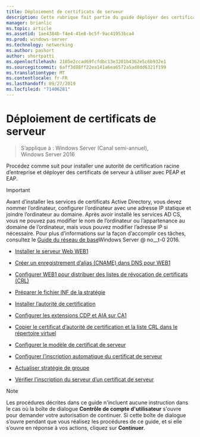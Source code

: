 ```yaml
---
title: Déploiement de certificats de serveur
description: Cette rubrique fait partie du guide déployer des certificats de serveur pour les déploiements sans fil et câblés 802.1 X.
manager: brianlic
ms.topic: article
ms.assetid: 1ae4384b-f4e4-41e8-bc5f-9ac41953bca4
ms.prod: windows-server
ms.technology: networking
ms.author: pashort
author: shortpatti
ms.openlocfilehash: 2105e2ccad69fcfdbc13e3201b4362e5c6b932e1
ms.sourcegitcommit: 6aff3d88ff22ea141a6ea6572a5ad8dd6321f199
ms.translationtype: MT
ms.contentlocale: fr-FR
ms.lasthandoff: 09/27/2019
ms.locfileid: "71406281"
---
```

# <a name="server-certificate-deployment"></a>Déploiement de certificats de serveur

>S’applique à : Windows Server (Canal semi-annuel), Windows Server 2016

Procédez comme suit pour installer une autorité de certification racine d’entreprise et déployer des certificats de serveur à utiliser avec PEAP et EAP.  
  
> [!IMPORTANT]  
> Avant d’installer les services de certificats Active Directory, vous devez nommer l’ordinateur, configurer l’ordinateur avec une adresse IP statique et joindre l’ordinateur au domaine. Après avoir installé les services AD CS, vous ne pouvez pas modifier le nom de l’ordinateur ou l’appartenance au domaine de l’ordinateur, mais vous pouvez modifier l’adresse IP si nécessaire. Pour plus d’informations sur la façon d’accomplir ces tâches, consultez le [Guide du réseau de base](../../Core-Network-Guide.md)Windows Server @ no__t-0 2016.  

  
-   [Installer le serveur Web WEB1](../../../core-network-guide/cncg/server-certs/Install-the-Web-Server-WEB1.md)  
  
-   [Créer un enregistrement d’alias (CNAME) dans DNS pour WEB1](../../../core-network-guide/cncg/server-certs/Create-an-Alias-CNAME-Record-in-DNS-for-WEB1.md)  
  
-   [Configurer WEB1 pour distribuer des listes de révocation de certificats (CRL)](../../../core-network-guide/cncg/server-certs/Configure-WEB1-to-Distribute-Certificate-Revocation-Lists.md)  
  
-   [Préparer le fichier INF de la stratégie](../../../core-network-guide/cncg/server-certs/Prepare-the-CAPolicy-inf-File.md)  
  
-   [Installer l’autorité de certification](../../../core-network-guide/cncg/server-certs/Install-the-Certification-Authority.md)  
  
-   [Configurer les extensions CDP et AIA sur CA1](../../../core-network-guide/cncg/server-certs/Configure-the-CDP-and-AIA-Extensions-on-CA1.md)  
  
-   [Copier le certificat d’autorité de certification et la liste CRL dans le répertoire virtuel](../../../core-network-guide/cncg/server-certs/Copy-the-CA-Certificate-and-CRL-to-the-Virtual-Directory.md)  
  
-   [Configurer le modèle de certificat de serveur](../../../core-network-guide/cncg/server-certs/Configure-the-Server-Certificate-Template.md)  
  
-   [Configurer l’inscription automatique du certificat de serveur](../../../core-network-guide/cncg/server-certs/Configure-Server-Certificate-Autoenrollment.md)  
  
-   [Actualiser stratégie de groupe](../../../core-network-guide/cncg/server-certs/Refresh-Group-Policy.md)  
  
-   [Vérifier l’inscription du serveur d’un certificat de serveur](../../../core-network-guide/cncg/server-certs/Verify-Server-Enrollment-of-a-Server-Certificate.md)  
  
> [!NOTE]  
> Les procédures décrites dans ce guide n'incluent aucune instruction dans le cas où la boîte de dialogue **Contrôle de compte d'utilisateur** s'ouvre pour demander votre autorisation de continuer. Si cette boîte de dialogue s’ouvre pendant que vous réalisez les procédures de ce guide, et si elle s’ouvre en réponse à vos actions, cliquez sur **Continuer**.  
  


